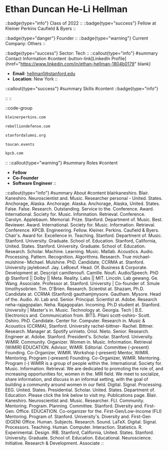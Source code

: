 # Ethan Duncan He-Li Hellman
::badge{type="info"}
Class of 2022
::
::badge{type="success"}
Fellow at Kleiner Perkins Caufield & Byers
::

::badge{type="danger"}
Founder
::
::badge{type="warning"}
Current Company: Others
::

::badge{type="success"}
Sector: Tech
::
::callout{type="info"}
#summary
Contact Information
#content
:button-link[LinkedIn Profile]{href="https://www.linkedin.com/in/ethan-hellman-1804b0179" blank}
- **Email**: hellman1@stanford.edu
- **Location**: New York
::

::callout{type="success"}
#summary
Skills
#content
::badge{type="info"}

::
::

::code-group
```bash [KPCB]
kleinerperkins.com
```
```bash [Rebelliondefense]
rebelliondefense.com
```
```bash [Standford Alumni]
stanfordalumni.org
```
```bash [Toucan]
toucan.events
```
```bash [Kleiner Perkins Caufield & Byers]
kpcb.com
```
::
::callout{type="warning"}
#summary
Roles
#content
- **Fellow**
- **Co-Founder**
- **Software Engineer**
::

::callout{type="info"}
#summary
About
#content
blairkaneshiro. Blair. Kaneshiro. Neuroscientist and. Music. Researcher personal - United. States. Anchorage, Alaska. Anchorage. Alaska. Anchorage, Alaska, United. States. False. False. Research. Outstanding. Service to the. Conference. Award. International. Society for. Music. Information. Retrieval. Conference. Carolyn. Applebaum. Memorial. Prize. Stanford. Department of. Music. Best. Reviewer. Award. International. Society for. Music. Information. Retrieval. Conference. KPCB. Engineering. Fellow. Kleiner. Perkins. Caufield & Byers. Chair's. Award for. Excellence in. Teaching. Stanford. Department of. Music. Stanford. University. Graduate. School of. Education. Stanford, California, United. States. Stanford. University. Graduate. School of. Education. Research. Scholar. Machine. Learning. Music. Matlab. Acoustics. Audio. Processing. Pattern. Recognition. Algorithms. Research. True michael-mulshine- Michael. Mulshine. PhD. Candidate, CCRMA at. Stanford. University jayleboeuf. Jay. LeBoeuf. Head. Of. Business & Corporate. Development at. Descript camillenoufi. Camille. Noufi. Audio/Speech. PhD @ Stanford || Dolby || Meta. Reality. Labs || MIT. Lincoln. Lab gewang. Ge. Wang. Associate. Professor at. Stanford. University | Co-founder of. Smule timothysobrien. Tim. O'Brien. Research. Scientist at. Shazam, Ph.D. Candidate at. CCRMA (Stanford) gauthamjmysore. Gautham. Mysore. Head of the. Audio. AI. Lab and. Senior. Principal. Scientist at. Adobe. Research neha-rajagopalan. Neha. Rajagopalan. Incoming. Ph.D student at. Stanford. University | Master's in. Music. Technology at. Georgia. Tech | B.E. Electronics and. Communication from. BITS. Pilani scott-oshiro- Scott. Oshiro. PhD. Candidate. Center for. Computer. Research in. Music & Acoustics (CCRMA), Stanford. University rachel-bittner- Rachel. Bittner. Research. Manager at. Spotify urinieto. Oriol. Nieto. Senior. Research. Engineer at. Adobe. Stanford. President's. Scholar. Stanford. University. WiMIR. Community. Organizer. Women in. Music. Information. Retrieval (WiMIR) EDUCATION. Advisor, WiMIR. Editorial. Committee (-present) Founding. Co-Organizer, WiMIR. Workshop (-present) Mentor, WiMIR. Mentoring. Program (-present) Founding. Co-Organizer, WiMIR. Mentoring. Program (-) WiMIR is a group of people within the. International. Society for. Music. Information. Retrieval. We are dedicated to promoting the role of, and increasing opportunities for, women in the. MIR field. We meet to socialize, share information, and discuss in an informal setting, with the goal of building a community around women in our field. Digital. Signal. Processing. EEG. United. States. Presidential. Scholar. United. States. Department of. Education. Please click the link below to visit my. Publications page. Blair. Kaneshiro. Neuroscientist and. Music. Researcher. FLI. Community. Mentoring. Program. Planning. Committee. Stanford. Diversity and. First-Gen. Office. EDUCATION. Co-organizer for the. First-Gen/Low-Income (FLI) Mentoring. Program of. Stanford. University's. Diversity and. First-Gen (DGEN) Office. Human. Subjects. Research. Sound. LaTeX. Digital. Signal. Processors. Teaching. Human. Computer. Interaction. Statistics. R. Experimental. Design. IRB. Stanford, California, United. States. Stanford. University. Graduate. School of. Education. Educational. Neuroscience. Initiative. Research & Development. Associate
::
